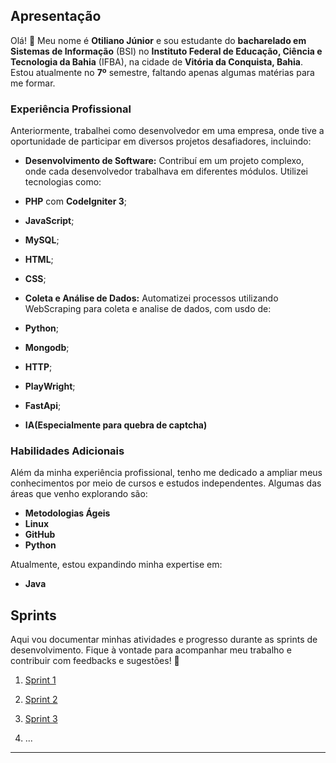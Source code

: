 
## Apresentação

Olá! 👋 Meu nome é **Otiliano Júnior** e sou estudante do **bacharelado em Sistemas de Informação** (BSI) no **Instituto Federal de Educação, Ciência e Tecnologia da Bahia** (IFBA), na cidade de **Vitória da Conquista, Bahia**. Estou atualmente no **7º** semestre, faltando apenas algumas matérias para me formar.

### Experiência Profissional

Anteriormente, trabalhei como desenvolvedor em uma empresa, onde tive a oportunidade de participar em diversos projetos desafiadores, incluindo:

- **Desenvolvimento de Software:** Contribuí em um projeto complexo, onde cada desenvolvedor trabalhava em diferentes módulos. Utilizei tecnologias como:
 - **PHP** com **CodeIgniter 3**;
 - **JavaScript**; 
 - **MySQL**;
 - **HTML**;
 - **CSS**;

- **Coleta e Análise de Dados:** Automatizei processos utilizando WebScraping para coleta e analise de dados, com usdo de:
 - **Python**;
 - **Mongodb**;
 - **HTTP**;
 - **PlayWright**;
 - **FastApi**;
 - **IA(Especialmente para quebra de captcha)**

### Habilidades Adicionais

Além da minha experiência profissional, tenho me dedicado a ampliar meus conhecimentos por meio de cursos e estudos independentes. Algumas das áreas que venho explorando são:

- **Metodologias Ágeis**
- **Linux**
- **GitHub**
- **Python**

Atualmente, estou expandindo minha expertise em:

- **Java**

## Sprints

Aqui vou documentar minhas atividades e progresso durante as sprints de desenvolvimento. Fique à vontade para acompanhar meu trabalho e contribuir com feedbacks e sugestões! 🚀

1. [Sprint 1](Sprint%201/README.md)

2. [Sprint 2](Sprint%202/README.md)
3. [Sprint 3](Sprint%203/README.md)
4. ...

___